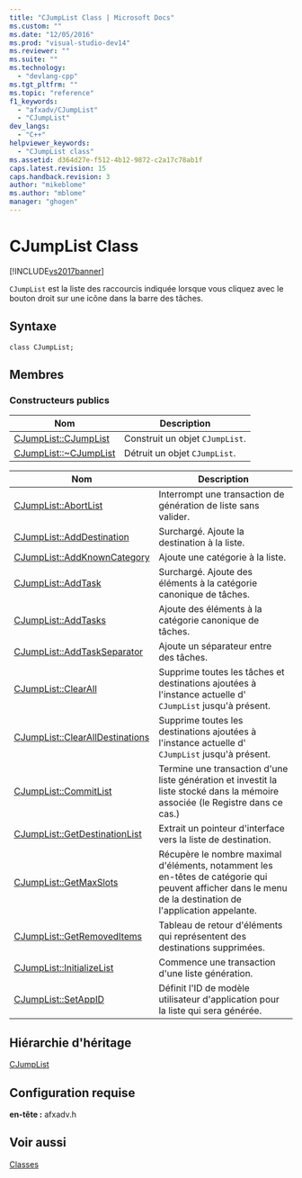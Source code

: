 ```yaml
---
title: "CJumpList Class | Microsoft Docs"
ms.custom: ""
ms.date: "12/05/2016"
ms.prod: "visual-studio-dev14"
ms.reviewer: ""
ms.suite: ""
ms.technology: 
  - "devlang-cpp"
ms.tgt_pltfrm: ""
ms.topic: "reference"
f1_keywords: 
  - "afxadv/CJumpList"
  - "CJumpList"
dev_langs: 
  - "C++"
helpviewer_keywords: 
  - "CJumpList class"
ms.assetid: d364d27e-f512-4b12-9872-c2a17c78ab1f
caps.latest.revision: 15
caps.handback.revision: 3
author: "mikeblome"
ms.author: "mblome"
manager: "ghogen"
---
```

# CJumpList Class
[!INCLUDE[vs2017banner](../../assembler/inline/includes/vs2017banner.md)]

`CJumpList` est la liste des raccourcis indiquée lorsque vous cliquez avec le bouton droit sur une icône dans la barre des tâches.  
  
## Syntaxe  
  
```  
class CJumpList;  
```  
  
## Membres  
  
### Constructeurs publics  
  
|Nom|Description|  
|---------|-----------------|  
|[CJumpList::CJumpList](../Topic/CJumpList::CJumpList.md)|Construit un objet `CJumpList`.|  
|[CJumpList::~CJumpList](../Topic/CJumpList::~CJumpList.md)|Détruit un objet `CJumpList`.|  
  
|Nom|Description|  
|---------|-----------------|  
|[CJumpList::AbortList](../Topic/CJumpList::AbortList.md)|Interrompt une transaction de génération de liste sans valider.|  
|[CJumpList::AddDestination](../Topic/CJumpList::AddDestination.md)|Surchargé.  Ajoute la destination à la liste.|  
|[CJumpList::AddKnownCategory](../Topic/CJumpList::AddKnownCategory.md)|Ajoute une catégorie à la liste.|  
|[CJumpList::AddTask](../Topic/CJumpList::AddTask.md)|Surchargé.  Ajoute des éléments à la catégorie canonique de tâches.|  
|[CJumpList::AddTasks](../Topic/CJumpList::AddTasks.md)|Ajoute des éléments à la catégorie canonique de tâches.|  
|[CJumpList::AddTaskSeparator](../Topic/CJumpList::AddTaskSeparator.md)|Ajoute un séparateur entre des tâches.|  
|[CJumpList::ClearAll](../Topic/CJumpList::ClearAll.md)|Supprime toutes les tâches et destinations ajoutées à l'instance actuelle d' `CJumpList` jusqu'à présent.|  
|[CJumpList::ClearAllDestinations](../Topic/CJumpList::ClearAllDestinations.md)|Supprime toutes les destinations ajoutées à l'instance actuelle d' `CJumpList` jusqu'à présent.|  
|[CJumpList::CommitList](../Topic/CJumpList::CommitList.md)|Termine une transaction d'une liste génération et investit la liste stocké dans la mémoire associée \(le Registre dans ce cas.\)|  
|[CJumpList::GetDestinationList](../Topic/CJumpList::GetDestinationList.md)|Extrait un pointeur d'interface vers la liste de destination.|  
|[CJumpList::GetMaxSlots](../Topic/CJumpList::GetMaxSlots.md)|Récupère le nombre maximal d'éléments, notamment les en\-têtes de catégorie qui peuvent afficher dans le menu de la destination de l'application appelante.|  
|[CJumpList::GetRemovedItems](../Topic/CJumpList::GetRemovedItems.md)|Tableau de retour d'éléments qui représentent des destinations supprimées.|  
|[CJumpList::InitializeList](../Topic/CJumpList::InitializeList.md)|Commence une transaction d'une liste génération.|  
|[CJumpList::SetAppID](../Topic/CJumpList::SetAppID.md)|Définit l'ID de modèle utilisateur d'application pour la liste qui sera générée.|  
  
## Hiérarchie d'héritage  
 [CJumpList](../../mfc/reference/cjumplist-class.md)  
  
## Configuration requise  
 **en\-tête :** afxadv.h  
  
## Voir aussi  
 [Classes](../../mfc/reference/mfc-classes.md)